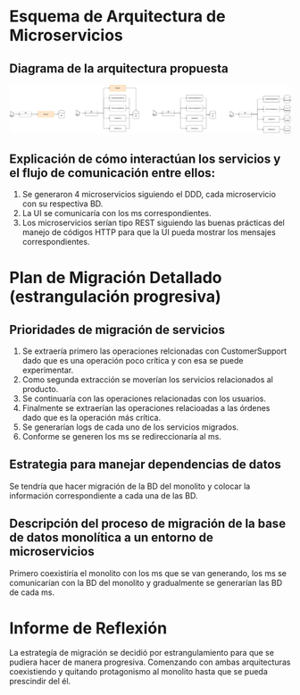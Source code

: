 # Esquema de Arquitectura de Microservicios


## Diagrama de la arquitectura propuesta
![arquitectura.png](arquitectura.png)

## Explicación de cómo interactúan los servicios y el flujo de comunicación entre ellos:
1. Se generaron 4 microservicios siguiendo el DDD, cada microservicio con su respectiva BD.
2. La UI se comunicaría con los ms correspondientes.
3. Los microservicios serían tipo REST siguiendo las buenas prácticas del manejo de códigos HTTP para que la UI pueda mostrar los mensajes correspondientes.

# Plan de Migración Detallado (estrangulación progresiva)

## Prioridades de migración de servicios

1. Se extraería primero las operaciones relcionadas con CustomerSupport dado que es una operación poco crítica y con esa se puede experimentar.
2. Como segunda extracción se moverían los servicios relacionados al producto.
3. Se continuaría con las operaciones relacionadas con los usuarios.
4. Finalmente se extraerían las operaciones relacioadas a las órdenes dado que es la operación más crítica.
5. Se generarían logs de cada uno de los servicios migrados.
6. Conforme se generen los ms se redireccionaría al ms.

## Estrategia para manejar dependencias de datos
Se tendría que hacer migración de la BD del monolito y colocar la información correspondiente a cada una de las BD.

## Descripción del proceso de migración de la base de datos monolítica a un entorno de microservicios
Primero coexistiría el monolito con los ms que se van generando, los ms se comunicarían con la BD del monolito y gradualmente se generarían las BD de cada ms.

# Informe de Reflexión
La estrategía de migración se decidió por estrangulamiento para que se pudiera hacer de manera progresiva. Comenzando con ambas arquitecturas coexistiendo y quitando protagonismo al monolito hasta que se pueda prescindir del él. 